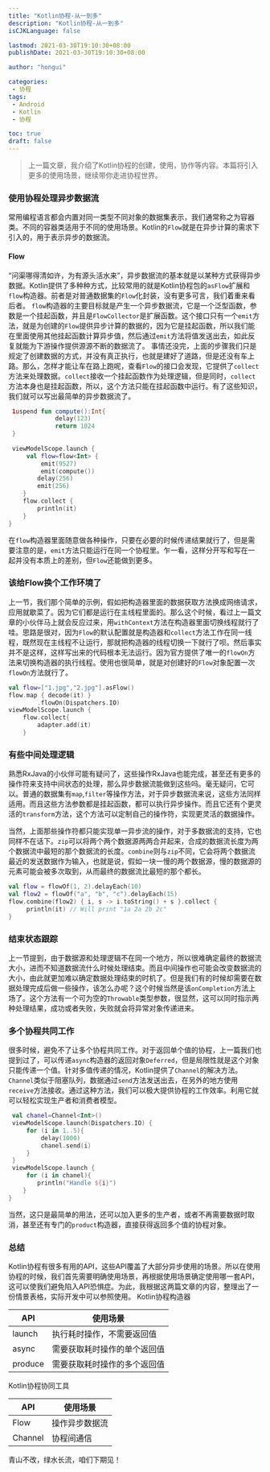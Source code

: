 ```yaml
---
title: "Kotlin协程-从一到多"
description: "Kotlin协程-从一到多"
isCJKLanguage: false

lastmod: 2021-03-30T19:10:30+08:00
publishDate: 2021-03-30T19:10:30+08:00

author: "hongui"

categories:
 - 协程
tags:
 - Android
 - Kotlin
 - 协程

toc: true
draft: false
---
```


> 上一篇文章，我介绍了Kotlin协程的创建，使用，协作等内容。本篇将引入更多的使用场景，继续带你走进协程世界。

### 使用协程处理异步数据流
常用编程语言都会内置对同一类型不同对象的数据集表示，我们通常称之为容器类。不同的容器类适用于不同的使用场景。Kotlin的`Flow`就是在异步计算的需求下引入的，用于表示异步的数据流。

#### Flow
“问渠哪得清如许，为有源头活水来”，异步数据流的基本就是以某种方式获得异步数据。Kotlin提供了多种种方式，比较常用的就是Kotlin协程包的`asFlow`扩展和`flow`构造器。前者是对普通数据集的`Flow`化封装，没有更多可言，我们着重来看后者。
`flow`构造器的主要目标就是产生一个异步数据流，它是一个泛型函数，参数是一个挂起函数，并且是`FlowCollector`是扩展函数。这个接口只有一个`emit`方法，就是为创建的`Flow`提供异步计算的数据的，因为它是挂起函数，所以我们能在里面使用其他挂起函数计算异步值，然后通过`emit`方法将值发送出去，如此反复就能为下游操作提供源源不断的数据流了。
事情还没完，上面的步骤我们只是规定了创建数据的方式，并没有真正执行，也就是建好了道路，但是还没有车上路。那么，怎样才能让车在路上跑呢，查看`Flow`的接口会发现，它提供了`collect`方法来处理数据。`collect`接收一个挂起函数作为处理逻辑，但是同时，`collect`方法本身也是挂起函数，所以，这个方法只能在挂起函数中运行。有了这些知识，我们就可以写出最简单的异步数据流了。
```kotlin
 1uspend fun compute():Int{
             delay(123)
             return 1024
 }
 
 viewModelScope.launch {
     val flow=flow<Int> {
         emit(9527)
         emit(compute())
        delay(256)
        emit(256)
    }
    flow.collect {
        println(it)
    }
}
```
在`flow`构造器里面随意做各种操作，只要在必要的时候传递结果就行了，但是需要注意的是，`emit`方法只能运行在同一个协程里。乍一看，这样分开写和写在一起并没有本质上的差别，但`Flow`还能做到更多。

### 该给Flow换个工作环境了
上一节，我们那个简单的示例，假如把构造器里面的数据获取方法换成网络请求，应用就歇菜了。因为它们都是运行在主线程里面的。那么这个时候，看过上一篇文章的小伙伴马上就会反应过来，用`withContext`方法在构造器里面切换线程就行了哇。思路是很对，因为`Flow`的默认配置就是构造器和`collect`方法工作在同一线程，既然现在主线程不让运行，那就把构造器的线程切换一下就行了呗。然后事实并不是这样，这样写出来的代码根本无法运行。因为官方提供了唯一的`flowOn`方法来切换构造器的执行线程。使用也很简单，就是对创建好的`Flow`对象配置一次`flowOn`方法就行了。
```kotlin
val flow=["1.jpg","2.jpg"].asFlow()
flow.map { decode(it) }
        .flowOn(Dispatchers.IO)
viewModelScope.launch {
    flow.collect{
        adapter.add(it)
    }
```
### 有些中间处理逻辑
熟悉RxJava的小伙伴可能有疑问了，这些操作RxJava也能完成，甚至还有更多的操作符来支持中间状态的处理，那么异步数据流能做到这些吗。毫无疑问，它可以。普通的数据集有`map`,`filter`等操作方法，对于异步数据流来说，这些方法同样适用。而且这些方法参数都是挂起函数，都可以执行异步操作。而且它还有个更灵活的`transform`方法，这个方法可以定制自己的操作符，实现更灵活的数据操作。

当然，上面那些操作符都只能实现单一异步流的操作，对于多数据流的支持，它也同样不在话下。`zip`可以将两个两个数据源两两合并起来，合成的数据流长度为两个数据流中最短的那个数据流的长度。`combine`则与`zip`不同，它会将两个数据流最近的发送数据作为输入，也就是说，假如一块一慢的两个数据源，慢的数据源的元素可能会被多次取到，从而最终的数据流比最短的那个都长。
```kotlin
val flow = flowOf(1, 2).delayEach(10)
val flow2 = flowOf("a", "b", "c").delayEach(15)
flow.combine(flow2) { i, s -> i.toString() + s }.collect {
     println(it) // Will print "1a 2a 2b 2c"
}
```
### 结束状态跟踪
上一节提到，由于数据源和处理逻辑不在同一个地方，所以很难确定最终的数据流大小，进而不知道数据流什么时候处理结束。而且中间操作也可能会改变数据流的大小，由此就更加难以确定数据处理结束的时机了。但是我们有的时候却需要在数据处理完成后做一些操作，该怎么办呢？这个时候当然是该`onCompletion`方法上场了。这个方法有一个可为空的`Throwable`类型参数，很显然，这可以同时指示两种处理结果，成功或者失败，失败就会将异常对象传递进来。

### 多个协程共同工作
很多时候，避免不了让多个协程共同工作。对于返回单个值的协程，上一篇我们也提到过了，可以传递`async`构造器的返回对象`Deferred`，但是局限性就是这个对象只能传递一个值。针对多值传递的情况，Kotlin提供了`Channel`的解决方法。`Channel`类似于阻塞队列，数据通过`send`方法发送出去，在另外的地方使用`receive`方法接收。通过这种方法，我们可以极大提供协程的工作效率。利用它就可以轻松实现生产者和消费者模型。
```kotlin
 val chanel=Channel<Int>()
 viewModelScope.launch(Dispatchers.IO) {
     for (i in 1..5){
         delay(1000)
         chanel.send(i)
     }
 }
 viewModelScope.launch { 
     for (i in chanel){
        println("Handle ${i}")
    }
}
```
当然，这只是最简单的用法，还可以加入更多的生产者，或者不再需要数据时取消，甚至还有专门的`product`构造器，直接获得返回多个值的协程对象。

### 总结
Kotlin协程有很多有用的API，这些API覆盖了大部分异步使用的场景。所以在使用协程的时候，我们首先需要明确使用场景，再根据使用场景确定使用哪一套API，这可以使我们避免陷入API恐惧症。为此，我根据这两篇文章的内容，整理出了一份情景表格，实际开发中可以参照使用。
Kotlin协程构造器

| API	| 使用场景 |
| ---   | ---     |
| launch |	执行耗时操作，不需要返回值 |
| async	| 需要获取耗时操作的单个返回值 |
| produce	| 需要获取耗时操作的多个返回值 |

Kotlin协程协同工具

| API	| 使用场景 |
| ---   | ---     |
| Flow |	操作异步数据流|
| Channel |	协程间通信 |

青山不改，绿水长流，咱们下期见！